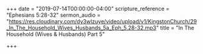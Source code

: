 +++
date = "2019-07-14T00:00:00-04:00"
scripture_reference = "Ephesians 5:28-32"
sermon_audio = "https://res.cloudinary.com/dy3wlzuye/video/upload/v1/KingstonChurch/29_In_The_Household_Wives_Husbands_5a_Eph_5.28-32.mp3"
title = "In The Household (Wives & Husbands) Part 5"

+++
